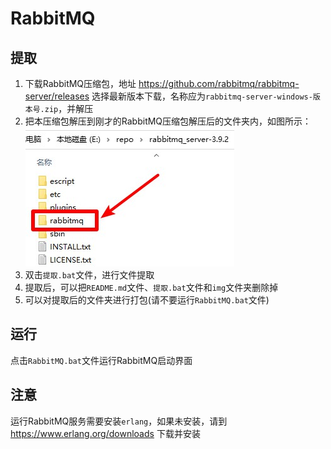 # RabbitMQ

## 提取
1. 下载RabbitMQ压缩包，地址 https://github.com/rabbitmq/rabbitmq-server/releases 选择最新版本下载，名称应为`rabbitmq-server-windows-版本号.zip`，并解压
2. 把本压缩包解压到刚才的RabbitMQ压缩包解压后的文件夹内，如图所示：  
![提取示例](img/提取示例.jpg)
3. 双击`提取.bat`文件，进行文件提取
4. 提取后，可以把`README.md`文件、`提取.bat`文件和`img`文件夹删除掉
5. 可以对提取后的文件夹进行打包(请不要运行`RabbitMQ.bat`文件)

## 运行
点击`RabbitMQ.bat`文件运行RabbitMQ启动界面

## 注意
运行RabbitMQ服务需要安装`erlang`，如果未安装，请到 https://www.erlang.org/downloads 下载并安装
